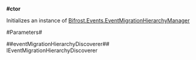 **#ctor**

Initializes an instance of [Bifrost.Events.EventMigrationHierarchyManager](Bifrost.Events.EventMigrationHierarchyManager)

#Parameters#


##eventMigrationHierarchyDiscoverer##
IEventMigrationHierarchyDiscoverer
